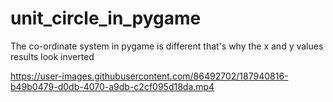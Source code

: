 # unit_circle_in_pygame

The co-ordinate system in pygame is different that's why the x and y
values results look inverted


https://user-images.githubusercontent.com/86492702/187940816-b49b0479-d0db-4070-a9db-c2cf095d18da.mp4

